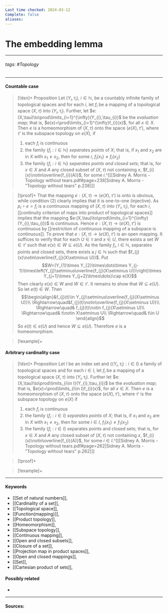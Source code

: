 ```yaml
---
Last time checked: 2024-03-12
Complete: false
aliases:
---
```

# The embedding lemma
***
###### tags: #Topology 
***
#### Countable case
>[!dsn]+ Proposition
>Let $(Y_{i},\tau_{i})$, $i\in\mathbb{N}$, be a countably infinite family of topological spaces and for each $i$, let $f_{i}$ be a mapping of a topological space $(X,\tau)$ into $(Y_{i},\tau_{i})$. Further, let $e:(X,\tau)\to\prod\limits_{i=1}^{\infty}(Y_{i},\tau_{i})$ be the *evaluation map*; that is, $e(x)=\prod\limits_{i=1}^{\infty}f_{i}(x)$, for all $x\in X$. Then $e$ is a homeomorphism of $(X,\tau)$ onto the space $(e(X),\tau')$, where $\tau'$ is the subspace topology on $e(X)$, if
>1. each $f_{i}$ is continuous
>2. the family $\{f_{i}:i\in\mathbb{N}\}$ *separates points* of $X$; that is, if $x_{1}$ and $x_{2}$ are in $X$ with $x_{1}\ne x_{2}$, then for some $i$, $f_{i}(x_{1})\ne f_{i}(x_{2})$
>3. the family $\{f_{i}:i\in\mathbb{N}\}$ *separates points and closed sets*; that is, for $x\in X$ and $A$ any closed subset of $(X,\tau)$ not containing $x$, $f_{i}(x)\notin\overline{f_{i}(A)}$, for some $i$.^[[[Sidney A. Morris - Topology without tears.pdf#page=238|Sidney A. Morris - "Topology without tears" p.238]]]

>[!proof]+
>That the mapping $e:(X,\tau)\to(e(X),\tau')$ is onto is obvious, while condition (2) clearly implies that it is one-to-one (injective).
>As $p_{i}\circ e=f_{i}$ is a continuous mapping of $(X,\tau)$ into $(Y_{i},\tau_{i})$, for each $i$, [[continuity criterion of maps into product of topological spaces]] implies that the mapping $e:(X,\tau)\to\prod\limits_{i=1}^{\infty}(Y_{i},\tau_{i})$ is continuous. Hence $e:(X,\tau)\to(e(X),\tau')$ is continuous by [[restriction of continuous mapping of a subspace is continuous]].
>To prove that $e:(X,\tau)\to(e(X),\tau')$ is an open mapping. It suffices to verify that for each $U\in\tau$ and $x\in U$, there exists a set $W\in\tau'$ such that $e(x)\in W\subseteq e(U)$. As the family $f_{i}$, $i\in\mathbb{N}$, separates points and closed sets, there exists a $j\in\mathbb{N}$ such that $f_{j}(x)\notin\overline{f_{j}(X\setminus U)}$. Put
>$$W=(Y_{1}\times Y_{2}\times\dots\times Y_{j-1}\times\left(Y_{j}\setminus\overline{f_{j}(X\setminus U)}\right)\times Y_{j+1}\times Y_{j+2}\times\dots)\cap e(X)$$
>Then clearly $e(x)\in W$ and $W\in\tau'$. It remains to show that $W\subseteq e(U)$. So let $e(t)\in W$. Then
>$$\begin{align}&f_{j}(t)\in Y_{j}\setminus\overline{f_{j}(X\setminus U)}\\ \Rightarrow\quad&f_{j}(t)\notin\overline{f_{j}(X\setminus U)}\\ \Rightarrow\quad& f_{j}(t)\notin f_{j}(X\setminus U)\\ \Rightarrow\quad& t\notin X\setminus U\\ \Rightarrow\quad& t\in U \end{align}$$
>So $e(t)\in e(U)$ and hence $W\subseteq e(U)$. Therefore $e$ is a homeomorphism.

>[!example]+
>

#### Arbitrary cardinality case
>[!dsn]+ Proposition
>Let $I$ be an index set and $\{(Y_{i},\tau_{i}):i\in I\}$ a family of topological spaces and for each $i\in I$, let $f_{i}$ be a mapping of a topological space $(X,\tau)$ into $(Y_{i},\tau_{i})$. Further let $e:(X,\tau)\to\prod\limits_{i\in I}(Y_{i},\tau_{i})$ be the *evaluation map*; that is, $e(x)=\prod\limits_{i\in I}f_{i}(x)$, for all $x\in X$. Then $e$ is a homeomorphism of $(X,\tau)$ onto the space $(e(X),\tau')$, where $\tau'$ is the subspace topology on $e(X)$ if
>1. each $f_{i}$ is continuous
>2. the family $\{f_{i}:i\in I\}$ *separates points* of $X$; that is, if $x_{1}$ and $x_{2}$ are in $X$ with $x_{1}\ne x_{2}$, then for some $i\in I$, $f_{i}(x_{1})\ne f_{1}(x_{2})$
>3. the family $\{f_{i}:i\in I\}$ separates points and closed sets; that is, for $x\in X$ and $A$ any closed subset of $(X,\tau)$ not containing $x$, $f_{i}(x)\notin\overline{f_{i}(A)}$, for some $i\in I$.^[[[Sidney A. Morris - Topology without tears.pdf#page=262|Sidney A. Morris - "Topology without tears" p.262]]]

>[!proof]+
>

>[!example]+ 
>
***
#### Keywords
- [[Set of natural numbers]],
- [[Cardinality of a set]],
- [[Topological space]],
- [[Function(mapping)]],
- [[Product topology]],
- [[Homeomorphism]],
- [[Subspace topology]],
- [[Continuous mapping]],
- [[Open and closed subsets]],
- [[Closure of a set]],
- [[Projection map in product spaces]],
- [[Open and closed mappings]],
- [[Set]],
- [[Cartesian product of sets]],
#### Possibly related
- 
***
#### Sources: